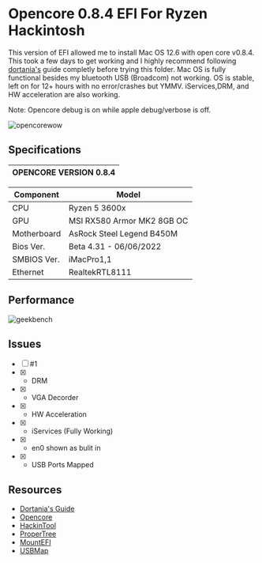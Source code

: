 # Opencore 0.8.4 EFI For Ryzen Hackintosh
This version of EFI allowed me to install Mac OS 12.6 with open core v0.8.4. This took a few days to get working and I highly recommend following [dortania's](https://dortania.github.io/OpenCore-Install-Guide/) guide completly before trying this folder. Mac OS is fully functional besides my bluetooth USB (Broadcom) not working. OS is stable, left on for 12+ hours with no error/crashes but YMMV. iServices,DRM, and HW acceleration are also working.

Note: Opencore debug is on while apple debug/verbose is off.

![opencorewow](https://i.ibb.co/VVqDjwX/SCR-20220915-iaw.jpg)

## Specifications

| OPENCORE VERSION 0.8.4 |
|------------------------|

| Component   | Model                            |
|-------------|----------------------------------|
| CPU         | Ryzen 5 3600x                    |
| GPU         | MSI RX580 Armor MK2 8GB OC       |
| Motherboard | AsRock Steel Legend B450M        |
| Bios Ver.   | Beta 4.31 - 06/06/2022           |
| SMBIOS Ver. | iMacPro1,1                       |
| Ethernet    | RealtekRTL8111                   |

## Performance
![geekbench](https://i.ibb.co/Ch8xMpH/GB-Scores-SS.png)


## Issues
- [ ] #1
- [X] - DRM 
- [x] - VGA Decorder
- [X] - HW Acceleration
- [x] - iServices (Fully Working)
- [x] - en0 shown as bulit in
- [x] - USB Ports Mapped 


## Resources
- [Dortania's Guide](https://dortania.github.io/OpenCore-Install-Guide/)
- [Opencore](https://github.com/acidanthera/OpenCorePkg)
- [HackinTool](https://github.com/headkaze/Hackintool)
- [ProperTree](https://github.com/corpnewt/ProperTree)
- [MountEFI](https://github.com/corpnewt/MountEFI)
- [USBMap](https://github.com/corpnewt/USBMap)
